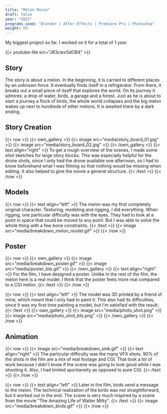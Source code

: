 ```yaml
---
title: "Melon Movie"
draft: false
year: "2021"
programs_used: "Blender | After Effects | Premiere Pro | Photoshop"
weight: 60
---
```


My biggest project so far. I worked on it for a total of 1 year.

{{< youtube-lite src="JR3cwxSdOB4" >}}

## Story

The story is about a melon. In the beginning, it is carried to different places by an unknown force. It eventually finds itself in a refrigerator. From there, it breaks out a small piece of itself that explores the world. On its journey it admires: a drop of water, birds, a garage and a forest. Just as he is about to start a journey a flock of birds, the whole world collapses and the big melon wakes up next to hundreds of other melons. It is awaited there by a dark ending.

## Story Creation

{{< row >}}
    {{< own_gallery >}}
        {{< image src="media/story_board_01.jpg" >}}
        {{< image src="media/story_board_02.jpg" >}}
    {{< /own_gallery >}}
    {{< text align="right" >}}
        To get a rough overview of the scenes, I made some shot sketches for large story blocks. This was especially helpful for the drone shots, since I only had the drone available one afternoon, so I had to know beforehand what I was filming so that nothing would be missing when editing. It also helped to give the movie a general structure.
    {{< /text >}}
{{< /row >}}

## Models

{{< row >}}
    {{< text align="left" >}}
        The melon was my first completely original character. Texturing, modeling and rigging, I did everything. When rigging, one particular difficulty was with the eyes. They had to look at a point in space that could be moved to any point. But I was able to solve the whole thing with a few bone constraints.
    {{< /text >}}
    {{< image src="media/breakdown_melon_model.gif" >}}
{{< /row >}}

## Poster

{{< row >}}
    {{< own_gallery >}}
        {{< image src="media/breakdown_poster.gif" >}}
        {{< image src="media/poster_bts.gif" >}}
    {{< /own_gallery >}}
    {{< text align="right" >}}
        For the film, I have designed a poster. Unlike in the rest of the film, the melon here is a real model. I think that the poster feels more real compared to a CGI melon.
    {{< /text >}}
{{< /row >}}

{{< row >}}
    {{< text align="left" >}}
        The model was 3D printed by a friend of mine, which meant that I only had to paint it. This also had its difficulties, since It was my first time painting a model, but I'm satisfied with the result.
    {{< /text >}}
    {{< own_gallery >}}
        {{< image src="media/photo_shot.png" >}}
        {{< image src="media/photo_shot_bts.png" >}}
    {{< /own_gallery >}}
{{< /row >}}

## Animation

{{< row >}}
    {{< image src="media/breakdown_sink.gif" >}}
    {{< text align="right" >}}
        The particular difficulty was the many VFX shots. 90% of the shots in the film are a mix of real footage and CGI. That took a lot of work because I didn't know if the scene was going to look good while I was shooting it. Also, I had limited spontaneity as opposed to pure CGI.
    {{< /text >}}
{{< /row >}}

{{< row >}}
    {{< text align="left" >}}
        Later in the film, birds send a message to the melon. The technical realization of the birds was not straightforward, but it worked out in the end. The scene is very much inspired by a scene from the movie "The Amazing Life of Walter Mitty".
    {{< /text >}}
    {{< image src="media/breakdown_birds.gif" >}}
{{< /row >}}
